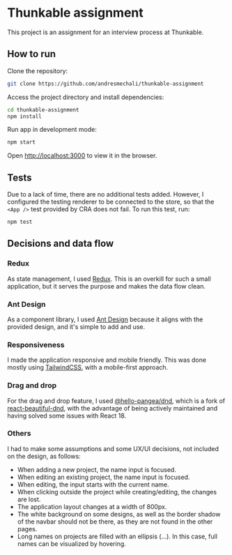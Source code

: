 # Thunkable assignment

This project is an assignment for an interview process at Thunkable.

## How to run

Clone the repository:
```bash
git clone https://github.com/andresmechali/thunkable-assignment
```

Access the project directory and install dependencies:
```bash
cd thunkable-assignment
npm install
```

Run app in development mode:
```bash
npm start
```

Open [http://localhost:3000](http://localhost:3000) to view it in the browser.

## Tests

Due to a lack of time, there are no additional tests added. However, I
configured the testing renderer to be connected to the store, so that the `<App />` test provided by CRA does not fail. To run this test, run:
```bash
npm test
```

## Decisions and data flow
### Redux
As state management, I used [Redux](https://react-redux.js.org/). This is an overkill for such a small application, but 
it serves the purpose and makes the data flow clean.

### Ant Design
As a component library, I used [Ant Design](https://ant.design/components/overview/) because it aligns with the provided design, and it's simple to add and use. 

### Responsiveness
I made the application responsive and mobile friendly. This was done mostly using [TailwindCSS](https://tailwindcss.com/), with a mobile-first approach.

### Drag and drop
For the drag and drop feature, I used [@hello-pangea/dnd](https://github.com/hello-pangea/dnd), which is a fork of [react-beautiful-dnd](https://github.com/atlassian/react-beautiful-dnd),
with the advantage of being actively maintained and having solved some issues with React 18.

### Others
I had to make some assumptions and some UX/UI decisions, not included on the design, as follows:
- When adding a new project, the name input is focused.
- When editing an existing project, the name input is focused.
- When editing, the input starts with the current name.
- When clicking outside the project while creating/editing, the changes are lost.
- The application layout changes at a width of 800px.
- The white background on some designs, as well as the border shadow of the navbar should not be there,
as they are not found in the other pages.
- Long names on projects are filled with an ellipsis (...). In this case, full names
can be visualized by hovering.
